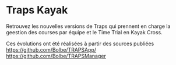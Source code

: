 # Traps Kayak

Retrouvez les nouvelles versions de Traps qui prennent en charge la geestion des courses par équipe et le Time Trial en Kayak Cross.

Ces évolutions ont été réalisées à partir des sources publiées 
https://github.com/Bolbe/TRAPSApp/
https://github.com/Bolbe/TRAPSManager

